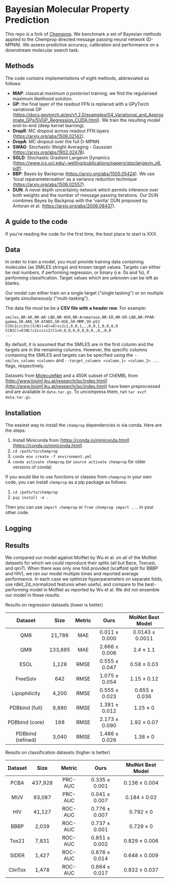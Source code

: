 # Bayesian Molecular Property Prediction

This repo is a fork of [Chemprop](https://github.com/chemprop/chemprop). We benchmark a set of Bayesian methods applied to the Chemprop directed message passing neural network (D-MPNN). We assess predictive accuracy, calibration and performance on a downstream molecular search task.

## Methods

The code contains implementations of eight methods, abbreviated as follows:
* **MAP**: classical *maximum a posteriori* training; we find the regularised maximum likelihood solution.
* **GP**: the final layer of the readout FFN is replaced with a GPyTorch variational GP (https://docs.gpytorch.ai/en/v1.2.0/examples/04_Variational_and_Approximate_GPs/SVGP_Regression_CUDA.html). We train the resulting model end-to-end (deep kernel learning).
* **DropR**: MC dropout across readout FFN layers (https://arxiv.org/abs/1506.02142).
* **DropA**: MC dropout over the full D-MPNN.
* **SWAG**: Stochastic Weight Averaging - Gaussian (https://arxiv.org/abs/1902.02476).
* **SGLD**: Stochastic Gradient Langevin Dynamics (https://www.ics.uci.edu/~welling/publications/papers/stoclangevin_v6.pdf).
* **BBP**: Bayes by Backprop (https://arxiv.org/abs/1505.05424). We use ‘local reparameterisation’ as a variance reduction technique (https://arxiv.org/abs/1506.02557).
* **DUN**: A novel depth uncertainty network which permits inference over both weights and the number of message passing iterations. Our DUN combines Bayes by Backprop with the 'vanilla' DUN proposed by Antoran et al. (https://arxiv.org/abs/2006.08437).

## A guide to the code

If you're reading the code for the first time, the best place to start is XXX.

## Data

In order to train a model, you must provide training data containing molecules (as SMILES strings) and known target values. Targets can either be real numbers, if performing regression, or binary (i.e. 0s and 1s), if performing classification. Target values which are unknown can be left as blanks.

Our model can either train on a single target ("single tasking") or on multiple targets simultaneously ("multi-tasking").

The data file must be be a **CSV file with a header row**. For example:
```
smiles,NR-AR,NR-AR-LBD,NR-AhR,NR-Aromatase,NR-ER,NR-ER-LBD,NR-PPAR-gamma,SR-ARE,SR-ATAD5,SR-HSE,SR-MMP,SR-p53
CCOc1ccc2nc(S(N)(=O)=O)sc2c1,0,0,1,,,0,0,1,0,0,0,0
CCN1C(=O)NC(c2ccccc2)C1=O,0,0,0,0,0,0,0,,0,,0,0
...
```

By default, it is assumed that the SMILES are in the first column and the targets are in the remaining columns. However, the specific columns containing the SMILES and targets can be specified using the `--smiles_column <column>` and `--target_columns <column_1> <column_2> ...` flags, respectively.

Datasets from [MoleculeNet](http://moleculenet.ai/) and a 450K subset of ChEMBL from [http://www.bioinf.jku.at/research/lsc/index.html](http://www.bioinf.jku.at/research/lsc/index.html) have been preprocessed and are available in `data.tar.gz`. To uncompress them, run `tar xvzf data.tar.gz`.

## Installation

The easiest way to install the `chemprop` dependencies is via conda. Here are the steps:

1. Install Miniconda from [https://conda.io/miniconda.html](https://conda.io/miniconda.html)
2. `cd /path/to/chemprop`
3. `conda env create -f environment.yml`
4. `conda activate chemprop` (or `source activate chemprop` for older versions of conda)

If you would like to use functions or classes from `chemprop` in your own code, you can install `chemprop` as a pip package as follows:

1. `cd /path/to/chemprop`
2. `pip install -e .`

Then you can use `import chemprop` or `from chemprop import ...` in your other code.

## Logging

## Results

We compared our model against MolNet by Wu et al. on all of the MolNet datasets for which we could reproduce their splits (all but Bace, Toxcast, and qm7). When there was only one fold provided (scaffold split for BBBP and HIV), we ran our model multiple times and reported average performance. In each case we optimize hyperparameters on separate folds, use rdkit_2d_normalized features when useful, and compare to the best-performing model in MolNet as reported by Wu et al. We did not ensemble our model in these results.

Results on regression datasets (lower is better)

Dataset | Size | Metric | Ours | MolNet Best Model |
| :---: | :---: | :---: | :---: | :---: |
QM8 | 21,786 | MAE | 0.011 ± 0.000 | 0.0143 ± 0.0011 |
QM9 | 133,885 | MAE | 2.666 ± 0.006 | 2.4 ± 1.1 |
ESOL | 1,128 | RMSE | 0.555 ± 0.047 | 0.58 ± 0.03 |
FreeSolv | 642 | RMSE | 1.075 ± 0.054 | 1.15 ± 0.12 |
Lipophilicity | 4,200 | RMSE | 0.555 ± 0.023 | 0.655 ± 0.036 |
PDBbind (full) | 9,880 | RMSE | 1.391 ± 0.012 | 1.25 ± 0 | 
PDBbind (core) | 168 | RMSE | 2.173 ± 0.090 | 1.92 ± 0.07 | 
PDBbind (refined) | 3,040 | RMSE | 1.486 ± 0.026 | 1.38 ± 0 | 

Results on classification datasets (higher is better)

| Dataset | Size | Metric | Ours | MolNet Best Model |
| :---: | :---: | :---: | :---: | :---: |
| PCBA | 437,928 | PRC-AUC | 0.335 ± 0.001 |  0.136 ± 0.004 |
| MUV | 93,087 | PRC-AUC | 0.041 ± 0.007 | 0.184 ± 0.02 |
| HIV | 41,127 | ROC-AUC | 0.776 ± 0.007 | 0.792 ± 0 |
| BBBP | 2,039 | ROC-AUC | 0.737 ± 0.001 | 0.729 ± 0 |
| Tox21 | 7,831 | ROC-AUC | 0.851 ± 0.002 | 0.829 ± 0.006 |
| SIDER | 1,427 | ROC-AUC | 0.676 ± 0.014 | 0.648 ± 0.009 |
| ClinTox | 1,478 | ROC-AUC | 0.864 ± 0.017 | 0.832 ± 0.037 |
